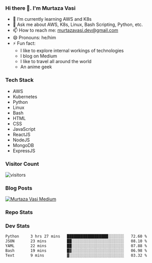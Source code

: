 ### Hi there 👋. I'm Murtaza Vasi

- 🌱 I’m currently learning AWS and K8s
- 💬 Ask me about AWS, K8s, Linux, Bash Scripting, Python, etc.
- 📫 How to reach me: murtazavasi.dev@gmail.com
- 😄 Pronouns: he/him
- ⚡ Fun fact:
  - I like to explore internal workings of technologies
  - I blog on Medium
  - I like to travel all around the world
  - An anime geek

### Tech Stack

- AWS
- Kubernetes
- Python
- Linux
- Bash
- HTML
- CSS
- JavaScript
- ReactJS
- NodeJS
- MongoDB
- ExpressJS

### Visitor Count

![visitors](https://visitor-badge.glitch.me/badge?page_id=murtazavasi.visitor-badge&left_color=green&right_color=red)

### Blog Posts

[![Murtaza Vasi Medium](https://github-readme-medium.vercel.app/?username=murtazavasi.dev&limit=3)](https://medium.com/@murtazavasi.dev)

### Repo Stats

### Dev Stats

<!--START_SECTION:waka-->

```txt
Python     3 hrs 27 mins   ██████████████████░░░░░░░   72.60 %
JSON       23 mins         ██░░░░░░░░░░░░░░░░░░░░░░░   08.10 %
YAML       22 mins         ██░░░░░░░░░░░░░░░░░░░░░░░   07.88 %
Bash       19 mins         █▓░░░░░░░░░░░░░░░░░░░░░░░   06.98 %
Text       9 mins          ▓░░░░░░░░░░░░░░░░░░░░░░░░   03.32 %
```

<!--END_SECTION:waka-->
